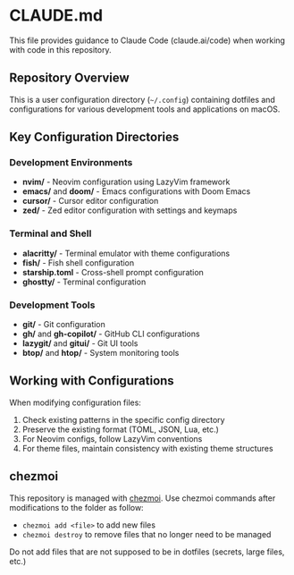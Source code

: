# CLAUDE.md

This file provides guidance to Claude Code (claude.ai/code) when working with code in this repository.

## Repository Overview

This is a user configuration directory (`~/.config`) containing dotfiles and configurations for various development tools and applications on macOS.

## Key Configuration Directories

### Development Environments

- **nvim/** - Neovim configuration using LazyVim framework
- **emacs/** and **doom/** - Emacs configurations with Doom Emacs
- **cursor/** - Cursor editor configuration
- **zed/** - Zed editor configuration with settings and keymaps

### Terminal and Shell

- **alacritty/** - Terminal emulator with theme configurations
- **fish/** - Fish shell configuration
- **starship.toml** - Cross-shell prompt configuration
- **ghostty/** - Terminal configuration

### Development Tools

- **git/** - Git configuration
- **gh/** and **gh-copilot/** - GitHub CLI configurations
- **lazygit/** and **gitui/** - Git UI tools
- **btop/** and **htop/** - System monitoring tools

## Working with Configurations

When modifying configuration files:

1. Check existing patterns in the specific config directory
2. Preserve the existing format (TOML, JSON, Lua, etc.)
3. For Neovim configs, follow LazyVim conventions
4. For theme files, maintain consistency with existing theme structures

## chezmoi

This repository is managed with [chezmoi](https://www.chezmoi.io/). Use chezmoi commands after modifications to the folder as follow:

- `chezmoi add <file>` to add new files
- `chezmoi destroy` to remove files that no longer need to be managed

Do not add files that are not supposed to be in dotfiles (secrets, large files, etc.)
